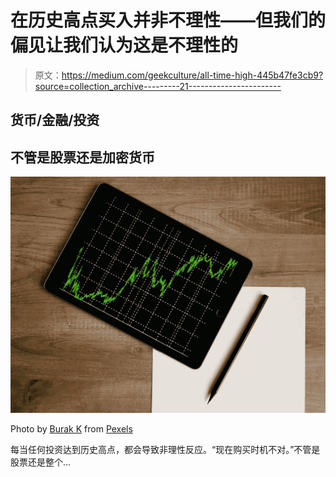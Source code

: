 # 在历史高点买入并非不理性——但我们的偏见让我们认为这是不理性的

> 原文：<https://medium.com/geekculture/all-time-high-445b47fe3cb9?source=collection_archive---------21----------------------->

## 货币/金融/投资

## 不管是股票还是加密货币

![](img/6748bf67f23a2173dd11398d52a66480.png)

Photo by [Burak K](https://www.pexels.com/@weekendplayer?utm_content=attributionCopyText&utm_medium=referral&utm_source=pexels) from [Pexels](https://www.pexels.com/photo/space-grey-ipad-air-with-graph-on-brown-wooden-table-187041/?utm_content=attributionCopyText&utm_medium=referral&utm_source=pexels)

每当任何投资达到历史高点，都会导致非理性反应。“现在购买时机不对。”不管是股票还是整个…